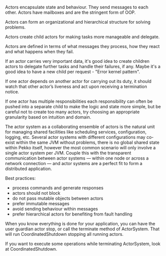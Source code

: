 Actors encapsulate state and behaviour. They send messages to each other. Actors have mailboxes and are the stringent form of OOP. 

Actors can form an organizational and hierarchical structure for solving problems.

Actors create child actors for making tasks more manageable and delegate.

Actors are defined in terms of what messages they process, how they react and what happens when they fail.

If an actor carries very important data, it's good idea to create children actors to delegate further tasks and handle their failures, if any. Maybe it's a good idea to have a new child per request - "Error kernel pattern".

If one actor depends on another actor for carrying out its duty, it should watch that other actor’s liveness and act upon receiving a termination notice.

If one actor has multiple responsibilities each responsibility can often be pushed into a separate child to make the logic and state more simple, but be careful not to create too many actors, try choosing an appropriate granularity based on intuition and domain.

The actor system as a collaborating ensemble of actors is the natural unit for managing shared facilities like scheduling services, configuration, logging, etc. Several actor systems with different configurations may co-exist within the same JVM without problems, there is no global shared state within Pekko itself, however the most common scenario will only involve a single actor system per JVM. Couple this with the transparent communication between actor systems — within one node or across a network connection — and actor systems are a perfect fit to form a distributed application.

Best practices:
- process commands and generate responses
- actors should not block
- do not pass mutable objects between actors
- prefer immutable messages
- avoid sending behaviour within messages
- prefer hierarchical actors for benefiting from fault handling



When you know everything is done for your application, you can have the user guardian actor stop, or call the terminate method of ActorSystem. That will run CoordinatedShutdown stopping all running actors.

If you want to execute some operations while terminating ActorSystem, look at CoordinatedShutdown.